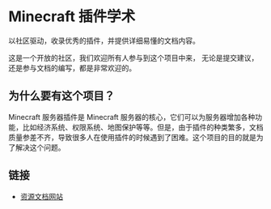 # Minecraft 插件学术

以社区驱动，收录优秀的插件，并提供详细易懂的文档内容。

这是一个开放的社区，我们欢迎所有人参与到这个项目中来， 无论是提交建议，还是参与文档的编写，都是非常欢迎的。

## 为什么要有这个项目？

Minecraft 服务器插件是 Minecraft 服务器的核心，它们可以为服务器增加各种功能，比如经济系统、权限系统、地图保护等等。但是，由于插件的种类繁多，文档质量参差不齐，导致很多人在使用插件的时候遇到了困难。这个项目的目的就是为了解决这个问题。

## 链接

- [资源文档网站](https://mc.hiusers.com)